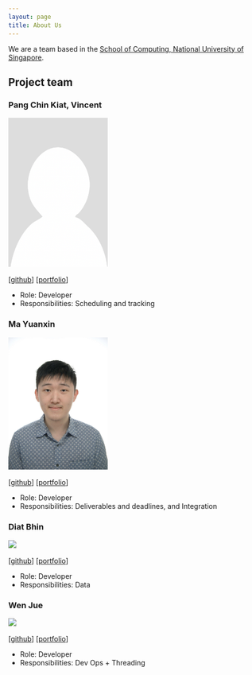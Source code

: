 ```yaml
---
layout: page
title: About Us
---
```


We are a team based in the [School of Computing, National University of Singapore](http://www.comp.nus.edu.sg).


## Project team


### Pang Chin Kiat, Vincent

<img src="images/vincent.png" width="200px">

[[github](https://github.com/securespider)]
[[portfolio](team/securespider.md)]

* Role: Developer
* Responsibilities: Scheduling and tracking


### Ma Yuanxin

<img src="images/mayuanxin1234.png" width="200px">

[[github](https://github.com/mayuanxin1234)]
[[portfolio](team/mayuanxin1234.md)]

*  Role: Developer
*  Responsibilities: Deliverables and deadlines, and Integration


### Diat Bhin

<img src="images/johndoe.png" width="200px">

[[github](http://github.com/johndoe)] [[portfolio](team/johndoe.md)]

* Role: Developer
* Responsibilities: Data

### Wen Jue

<img src="images/johndoe.png" width="200px">

[[github](http://github.com/johndoe)]
[[portfolio](team/johndoe.md)]

* Role: Developer
* Responsibilities: Dev Ops + Threading

